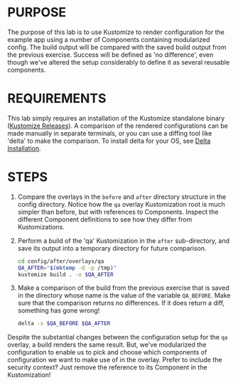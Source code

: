 # PURPOSE

The purpose of this lab is to use Kustomize to render configuration for the example app using a number of Components containing modularized config. The build output will be compared with the saved build output from the previous exercise. Success will be defined as 'no difference', even though we've altered the setup considerably to define it as several reusable components.

# REQUIREMENTS

This lab simply requires an installation of the Kustomize standalone binary ([Kustomize Releases](https://github.com/kubernetes-sigs/kustomize/releases)). A comparison of the rendered configurations can be made manually in separate terminals, or you can use a diffing tool like 'delta' to make the comparison. To install delta for your OS, see [Delta Installation](https://dandavison.github.io/delta/installation).

# STEPS

1. Compare the overlays in the `before` and `after` directory structure in the config directory. Notice how the `qa` overlay Kustomization root is much simpler than before, but with references to Components. Inspect the different Component definitions to see how they differ from Kustomizations.

2. Perform a build of the 'qa' Kustomization in the `after` sub-directory, and save its output into a temporary directory for future comparison.

   ```sh
   cd config/after/overlays/qa
   QA_AFTER="$(mktemp -d -p /tmp)"
   kustomize build . -o $QA_AFTER
   ```

3. Make a comparison of the build from the previous exercise that is saved in the directory whose name is the value of the variable `QA_BEFORE`. Make sure that the comparison returns no differences. If it does return a diff, something has gone wrong!

   ```sh
   delta -s $QA_BEFORE $QA_AFTER
   ```

Despite the substantial changes between the configuration setup for the `qa` overlay, a build renders the same result. But, we've modularized the configuration to enable us to pick and choose which components of configuration we want to make use of in the overlay. Prefer to include the security context? Just remove the reference to its Component in the Kustomization!
